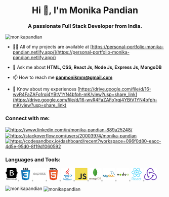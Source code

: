 <h1 align="center">Hi 👋, I'm Monika Pandian</h1>
<h3 align="center">A passionate Full Stack Developer from India.</h3>

<p align="left"> <img src="https://komarev.com/ghpvc/?username=monikapandian&label=Profile%20views&color=0e75b6&style=flat" alt="monikapandian" /> </p>

- 👨‍💻 All of my projects are available at [https://personal-portfolio-monika-pandian.netlify.app/](https://personal-portfolio-monika-pandian.netlify.app/)

- 💬 Ask me about **HTML, CSS, React Js, Node Js, Express Js, MongoDB**

- 📫 How to reach me **panmonikmm@gmail.com**

- 📄 Know about my experiences [https://drive.google.com/file/d/16-wvR4FaZAFo1rqj4YBtV1YN4bfph-mK/view?usp=share_link](https://drive.google.com/file/d/16-wvR4FaZAFo1rqj4YBtV1YN4bfph-mK/view?usp=share_link)

<h3 align="left">Connect with me:</h3>
<p align="left">
<a href="https://linkedin.com/in/https://www.linkedin.com/in/monika-pandian-889a25248/" target="blank"><img align="center" src="https://raw.githubusercontent.com/rahuldkjain/github-profile-readme-generator/master/src/images/icons/Social/linked-in-alt.svg" alt="https://www.linkedin.com/in/monika-pandian-889a25248/" height="30" width="40" /></a>
<a href="https://stackoverflow.com/users/https://stackoverflow.com/users/20003974/monika-pandian" target="blank"><img align="center" src="https://raw.githubusercontent.com/rahuldkjain/github-profile-readme-generator/master/src/images/icons/Social/stack-overflow.svg" alt="https://stackoverflow.com/users/20003974/monika-pandian" height="30" width="40" /></a>
<a href="https://codesandbox.com/https://codesandbox.io/dashboard/recent?workspace=096f0d80-eacc-4d5e-95d0-8f19d1060592" target="blank"><img align="center" src="https://raw.githubusercontent.com/rahuldkjain/github-profile-readme-generator/master/src/images/icons/Social/codesandbox.svg" alt="https://codesandbox.io/dashboard/recent?workspace=096f0d80-eacc-4d5e-95d0-8f19d1060592" height="30" width="40" /></a>
</p>

<h3 align="left">Languages and Tools:</h3>
<p align="left"> <a href="https://getbootstrap.com" target="_blank" rel="noreferrer"> <img src="https://raw.githubusercontent.com/devicons/devicon/master/icons/bootstrap/bootstrap-plain-wordmark.svg" alt="bootstrap" width="40" height="40"/> </a> <a href="https://www.w3schools.com/css/" target="_blank" rel="noreferrer"> <img src="https://raw.githubusercontent.com/devicons/devicon/master/icons/css3/css3-original-wordmark.svg" alt="css3" width="40" height="40"/> </a> <a href="https://expressjs.com" target="_blank" rel="noreferrer"> <img src="https://raw.githubusercontent.com/devicons/devicon/master/icons/express/express-original-wordmark.svg" alt="express" width="40" height="40"/> </a> <a href="https://www.w3.org/html/" target="_blank" rel="noreferrer"> <img src="https://raw.githubusercontent.com/devicons/devicon/master/icons/html5/html5-original-wordmark.svg" alt="html5" width="40" height="40"/> </a> <a href="https://www.java.com" target="_blank" rel="noreferrer"> <img src="https://raw.githubusercontent.com/devicons/devicon/master/icons/java/java-original.svg" alt="java" width="40" height="40"/> </a> <a href="https://developer.mozilla.org/en-US/docs/Web/JavaScript" target="_blank" rel="noreferrer"> <img src="https://raw.githubusercontent.com/devicons/devicon/master/icons/javascript/javascript-original.svg" alt="javascript" width="40" height="40"/> </a> <a href="https://www.mongodb.com/" target="_blank" rel="noreferrer"> <img src="https://raw.githubusercontent.com/devicons/devicon/master/icons/mongodb/mongodb-original-wordmark.svg" alt="mongodb" width="40" height="40"/> </a> <a href="https://www.mysql.com/" target="_blank" rel="noreferrer"> <img src="https://raw.githubusercontent.com/devicons/devicon/master/icons/mysql/mysql-original-wordmark.svg" alt="mysql" width="40" height="40"/> </a> <a href="https://nodejs.org" target="_blank" rel="noreferrer"> <img src="https://raw.githubusercontent.com/devicons/devicon/master/icons/nodejs/nodejs-original-wordmark.svg" alt="nodejs" width="40" height="40"/> </a> <a href="https://reactjs.org/" target="_blank" rel="noreferrer"> <img src="https://raw.githubusercontent.com/devicons/devicon/master/icons/react/react-original-wordmark.svg" alt="react" width="40" height="40"/> </a> <a href="https://redux.js.org" target="_blank" rel="noreferrer"> <img src="https://raw.githubusercontent.com/devicons/devicon/master/icons/redux/redux-original.svg" alt="redux" width="40" height="40"/> </a> </p>

<p><img align="left" src="https://github-readme-stats.vercel.app/api/top-langs?username=monikapandian&show_icons=true&locale=en&layout=compact" alt="monikapandian" /></p>

<p>&nbsp;<img align="center" src="https://github-readme-stats.vercel.app/api?username=monikapandian&show_icons=true&locale=en" alt="monikapandian" /></p>
